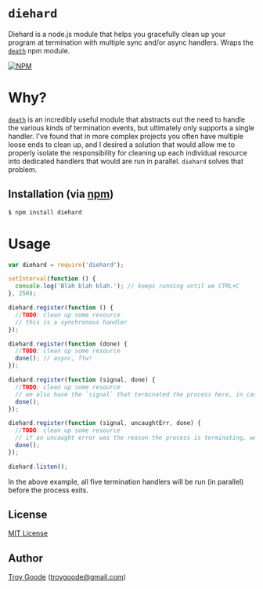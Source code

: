 # `diehard`

Diehard is a node.js module that helps you gracefully clean up your program at termination with multiple sync and/or async handlers. Wraps the [`death`](https://github.com/jprichardson/node-death) npm module.

[![NPM](https://nodei.co/npm/diehard.png?downloads=true&stars=true)](https://nodei.co/npm/diehard/)

# Why?

[`death`](https://github.com/jprichardson/node-death) is an incredibly useful module that abstracts out the need to handle the various kinds of termination events, but ultimately only supports a single handler. I've found that in more complex projects you often have multiple loose ends to clean up, and I desired a solution that would allow me to properly isolate the responsibility for cleaning up each individual resource into dedicated handlers that would are run in parallel. `diehard` solves that problem.

## Installation (via [npm](https://npmjs.org/package/diehard))

```bash
$ npm install diehard
```

# Usage

```javascript
var diehard = require('diehard');

setInterval(function () {
  console.log('Blah blah blah.'); // keeps running until we CTRL+C
}, 250);

diehard.register(function () {
  //TODO: clean up some resource
  // this is a synchronous handler
});

diehard.register(function (done) {
  //TODO: clean up some resource
  done(); // async, ftw!
});

diehard.register(function (signal, done) {
  //TODO: clean up some resource
  // we also have the `signal` that terminated the process here, in case we care
  done();
});

diehard.register(function (signal, uncaughtErr, done) {
  //TODO: clean up some resource
  // if an uncaught error was the reason the process is terminating, we can access that, too
  done();
});

diehard.listen();
```

In the above example, all five termination handlers will be run (in parallel) before the process exits.

## License

[MIT License](http://www.opensource.org/licenses/mit-license.php)

## Author

[Troy Goode](https://github.com/TroyGoode) ([troygoode@gmail.com](mailto:troygoode@gmail.com))

